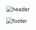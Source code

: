 ![header](https://capsule-render.vercel.app/api?type=waving&color=gradient&customColorList=2&height=250&section=header&text=Hello!👋%20I',m%20SeungJu&animation=scaleIn&fontSize=70&fontAlignY=38&desc=Thank%20you%20for%20visiting%20my%20GitHub!😁&descAlignY=57&descAlign=62)


![footer](https://capsule-render.vercel.app/api?type=waving&color=gradient&customColorList=2&height=100&section=footer)
